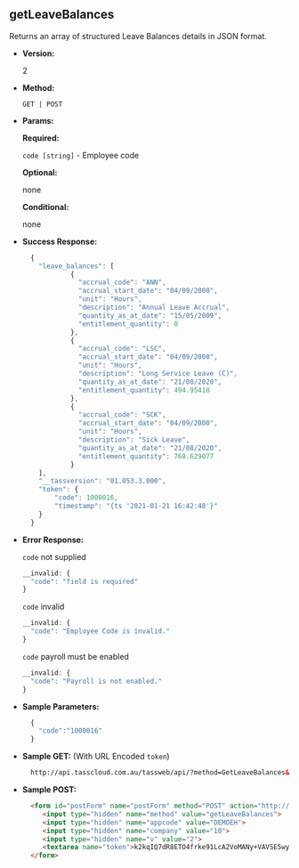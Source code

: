 **getLeaveBalances**
----
  Returns an array of structured Leave Balances details in JSON format.

* **Version:**

  2

* **Method:**

  `GET | POST`
  
*  **Params:**

   **Required:**

   `code [string]` - Employee code
   
   **Optional:**

   none

   **Conditional:**
 
   none

* **Success Response:**

    ```javascript
      {
        "leave_balances": [
                {
                  "accrual_code": "ANN",
                  "accrual_start_date": "04/09/2000",
                  "unit": "Hours",
                  "description": "Annual Leave Accrual",
                  "quantity_as_at_date": "15/05/2009",
                  "entitlement_quantity": 0
                },
                {
                  "accrual_code": "LSC",
                  "accrual_start_date": "04/09/2000",
                  "unit": "Hours",
                  "description": "Long Service Leave (C)",
                  "quantity_as_at_date": "21/08/2020",
                  "entitlement_quantity": 494.95418
                },
                {
                  "accrual_code": "SCK",
                  "accrual_start_date": "04/09/2000",
                  "unit": "Hours",
                  "description": "Sick Leave",
                  "quantity_as_at_date": "21/08/2020",
                  "entitlement_quantity": 768.629077
                }
        ],
        "__tassversion": "01.053.3.000",
        "token": {
            "code": 1000016,
            "timestamp": "{ts '2021-01-21 16:42:48'}"
        }
      }
    ```
 
* **Error Response:**

    `code` not supplied
    ```javascript
    __invalid: {
      "code": "field is required"
    }
    ```

    `code` invalid
    ```javascript
    __invalid: {
      "code": "Employee Code is invalid."
    }
    ```

    `code` payroll must be enabled
    ```javascript
    __invalid: {
      "code": "Payroll is not enabled."
    }
    ```
    
* **Sample Parameters:**

  ```javascript
    { 
      "code":"1000016"
    }
  ```

* **Sample GET:** (With URL Encoded `token`)

  ```HTML
    http://api.tasscloud.com.au/tassweb/api/?method=GetLeaveBalances&appcode=DEMOEH&company=10&v=2&token=k2kqIQ7dR8ETO4frke91LcA2VoMANy%2BVAVSE5wyfjC4%3D
  ```
  
* **Sample POST:**

  ```HTML
    <form id="postForm" name="postForm" method="POST" action="http://api.tasscloud.com.au/tassweb/api/">
       <input type="hidden" name="method" value="getLeaveBalances">
       <input type="hidden" name="appcode" value="DEMOEH">
       <input type="hidden" name="company" value="10">
       <input type="hidden" name="v" value="2">
       <textarea name="token">k2kqIQ7dR8ETO4frke91LcA2VoMANy+VAVSE5wyfjC4=</textarea>
    </form>
  ```
